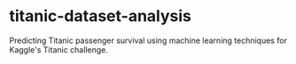 # titanic-dataset-analysis
Predicting Titanic passenger survival using machine learning techniques for Kaggle's Titanic challenge.
